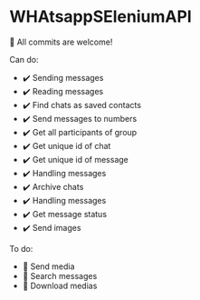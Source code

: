 # WHAtsappSEleniumAPI
📢 All commits are welcome!

Can do:
- ✔️ Sending messages
- ✔️ Reading messages
- ✔️ Find chats as saved contacts
- ✔️ Send messages to numbers
- ✔️ Get all participants of group
- ✔️ Get unique id of chat
- ✔️ Get unique id of message
- ✔️ Handling messages
- ✔️ Archive chats
- ✔️ Handling messages
- ✔️ Get message status
- ✔️ Send images

To do:
- 📝 Send media
- 📝 Search messages
- 📝 Download medias
